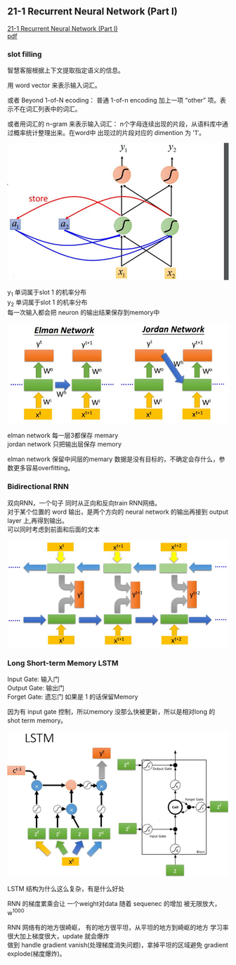 ## 21-1 Recurrent Neural Network (Part I)
[21-1 Recurrent Neural Network (Part I)](https://www.youtube.com/watch?v=xCGidAeyS4M&list=PLJV_el3uVTsPy9oCRY30oBPNLCo89yu49&index=30)  
[pdf](http://speech.ee.ntu.edu.tw/~tlkagk/courses/ML_2016/Lecture/RNN%20(v2).pdf)

### slot filling

智慧客服根据上下文提取指定语义的信息。

用 word vector 来表示输入词汇。

或者 Beyond 1-of-N ecoding： 普通 1-of-n encoding 加上一项 “other” 项。表示不在词汇列表中的词汇。


或者用词汇的 n-gram 来表示输入词汇： n个字母连续出现的片段，从语料库中通过概率统计整理出来。在word中 出现过的片段对应的 dimention 为 '1'。

![021-1-rnn.jpg](./img/021-1-rnn.jpg)

y<sub>1</sub> 单词属于slot 1 的机率分布  
y<sub>2</sub> 单词属于slot 1 的机率分布  
每一次输入都会把 neuron 的输出结果保存到memory中


![021-1-simple-rnn-struct.jpg](./img/021-1-simple-rnn-struct.jpg)

elman network 每一层3都保存 memary  
jordan network 只把输出层保存 memory  

elman network 保留中间层的memary 数据是没有目标的，不确定会存什么，参数更多容易overfitting。

### Bidirectional RNN
双向RNN，一个句子 同时从正向和反向train RNN网络。  
对于某个位置的 word 输出，是两个方向的 neural network 的输出再接到 output layer 上,再得到输出。  
可以同时考虑到前面和后面的文本  

![021-1-bidirectional-rnn.jpg](./img/021-1-bidirectional-rnn.jpg)

### Long Short-term Memory LSTM

Input Gate: 输入门  
Output Gate: 输出门  
Forget Gate: 遗忘门 如果是 1 的话保留Memory

因为有 input gate 控制，所以memory 没那么快被更新，所以是相对long 的 shot term memory。

![021-1-lstm.jpg](./img/021-1-lstm.jpg)






LSTM 结构为什么这么复杂，有是什么好处

RNN 的梯度累乘会让 一个weight对data 随着 sequenec 的增加 被无限放大，w<sup>1000</sup>

RNN 网络有的地方很崎岖， 有的地方很平坦，从平坦的地方到崎岖的地方 学习率很大加上梯度很大，update 就会爆炸  
做到 handle gradient vanish(处理梯度消失问题)，拿掉平坦的区域避免 gradient explode(梯度爆炸)。


